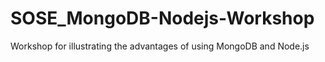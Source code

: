# SOSE_MongoDB-Nodejs-Workshop
Workshop for illustrating the advantages of using MongoDB and Node.js
